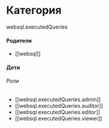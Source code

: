# Категория

websql.executedQueries


#### Родители

- [[websql]]


#### Дети

###### Роли
- [[websql.executedQueries.admin]]
- [[websql.executedQueries.auditor]]
- [[websql.executedQueries.editor]]
- [[websql.executedQueries.viewer]]
